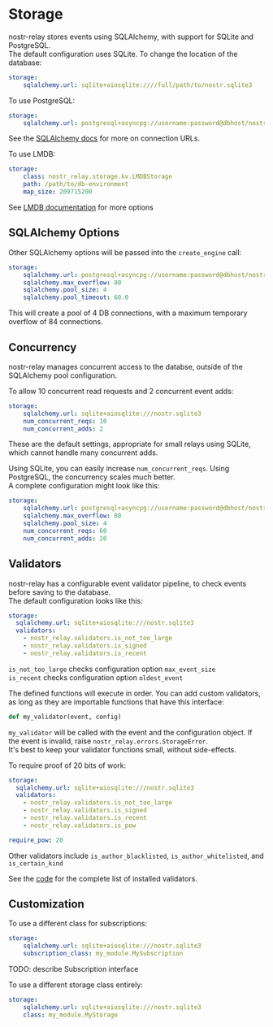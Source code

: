 # Storage

nostr-relay stores events using SQLAlchemy, with support for SQLite and PostgreSQL.  
The default configuration uses SQLite. To change the location of the database:

```yaml
storage:
    sqlalchemy.url: sqlite+aiosqlite:////full/path/to/nostr.sqlite3
```

To use PostgreSQL:

```yaml
storage:
    sqlalchemy.url: postgresql+asyncpg://username:password@dbhost/nostr
```

See the [SQLAlchemy docs](https://www.sqlalchemy.org) for more on connection URLs.

To use LMDB:

```yaml
storage:
    class: nostr_relay.storage.kv.LMDBStorage
    path: /path/to/db-environment
    map_size: 209715200
```

See [LMDB documentation](lmdb.md) for more options

## SQLAlchemy Options

Other SQLAlchemy options will be passed into the `create_engine` call:

```yaml
storage:
    sqlalchemy.url: postgresql+asyncpg://username:password@dbhost/nostr
    sqlalchemy.max_overflow: 80
    sqlalchemy.pool_size: 4
    sqlalchemy.pool_timeout: 60.0
```

This will create a pool of 4 DB connections, with a maximum temporary overflow of 84 connections.


## Concurrency

nostr-relay manages concurrent access to the databse, outside of the SQLAlchemy pool configuration.

To allow 10 concurrent read requests and 2 concurrent event adds:

```yaml
storage:
    sqlalchemy.url: sqlite+aiosqlite:///nostr.sqlite3
    num_concurrent_reqs: 10
    num_concurrent_adds: 2
```

These are the default settings, appropriate for small relays using SQLite, which cannot handle many concurrent adds.

Using SQLite, you can easily increase `num_concurrent_reqs`. Using PostgreSQL, the concurrency scales much better.  
A complete configuration might look like this:

```yaml
storage:
    sqlalchemy.url: postgresql+asyncpg://username:password@dbhost/nostr
    sqlalchemy.max_overflow: 80
    sqlalchemy.pool_size: 4
    num_concurrent_reqs: 60
    num_concurrent_adds: 20
```


## Validators

nostr-relay has a configurable event validator pipeline, to check events before saving to the database.  
The default configuration looks like this:

```yaml
storage:
  sqlalchemy.url: sqlite+aiosqlite:///nostr.sqlite3
  validators:
    - nostr_relay.validators.is_not_too_large
    - nostr_relay.validators.is_signed
    - nostr_relay.validators.is_recent
```

`is_not_too_large` checks configuration option `max_event_size`  
`is_recent` checks configuration option `oldest_event`

The defined functions will execute in order. You can add custom validators, as long as they are importable functions that have this interface:

```python
def my_validator(event, config)
```

`my_validator` will be called with the event and the configuration object. If the event is invalid, raise `nostr_relay.errors.StorageError`.  
It's best to keep your validator functions small, without side-effects.

To require proof of 20 bits of work:

```yaml
storage:
  sqlalchemy.url: sqlite+aiosqlite:///nostr.sqlite3
  validators:
    - nostr_relay.validators.is_not_too_large
    - nostr_relay.validators.is_signed
    - nostr_relay.validators.is_recent
    - nostr_relay.validators.is_pow

require_pow: 20
```

Other validators include `is_author_blacklisted`, `is_author_whitelisted`, and `is_certain_kind`

See the [code](https://code.pobblelabs.org/fossil/nostr_relay/file?name=nostr_relay/validators.py&ci=tip) for the complete list of installed validators.


## Customization

To use a different class for subscriptions:  

```yaml
storage:
    sqlalchemy.url: sqlite+aiosqlite:///nostr.sqlite3
    subscription_class: my_module.MySubscription
```

TODO: describe Subscription interface

To use a different storage class entirely:

```yaml
storage:
    sqlalchemy.url: sqlite+aiosqlite:///nostr.sqlite3
    class: my_module.MyStorage
```

